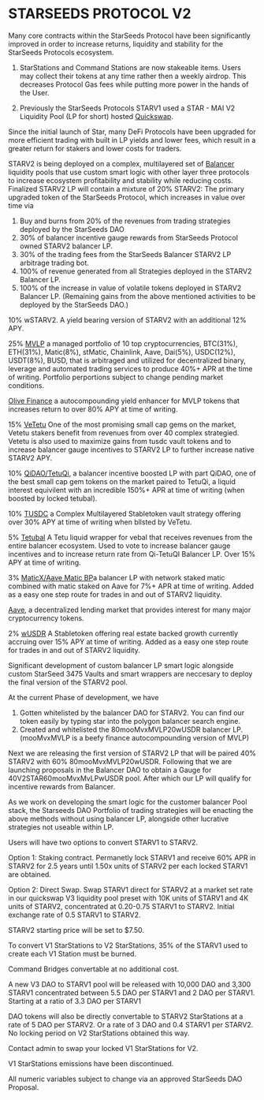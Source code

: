 # STARSEEDS PROTOCOL V2

Many core contracts within the StarSeeds Protocol have been significantly improved in order to increase returns, liquidity and stability for the StarSeeds Protocols ecosystem.

1. StarStations and Command Stations are now stakeable items. Users may collect their tokens at any time rather then a weekly airdrop. This decreases Protocol Gas fees while putting more power in the hands of the User.

2. Previously the StarSeeds Protocols STARV1 used a STAR - MAI V2 Liquidity Pool (LP for short) hosted [Quickswap](https://quickswap.exchange/#/swap?outputCurrency=0x8440178087C4fd348D43d0205F4574e0348a06F0\&swapIndex=0\&currency0=0x17840DF7CAa07e298b16E8612157B90ED231C973).

Since the initial launch of Star, many DeFi Protocols have been upgraded for more efficient trading with built in LP yields and lower fees, which result in a greater return for stakers and lower costs for traders.&#x20;

STARV2 is being deployed on a complex, multilayered set of [Balancer](https://balancer.fi/) liquidity pools that use custom smart logic with other layer three protocols to increase ecosystem profitability and stability while reducing costs. Finalized STARV2 LP will contain a mixture of 20% STARV2: The primary upgraded token of the StarSeeds Protocol, which increases in value over time via

1. Buy and burns from 20% of the revenues from trading strategies deployed by the StarSeeds DAO
2. 30% of balancer incentive gauge rewards from StarSeeds Protocol owned STARV2 balancer LP.
3. 30% of the trading fees from the StarSeeds Balancer STARV2 LP arbitrage trading bot.
4. 100% of revenue generated from all Strategies deployed in the STARV2 Balancer LP.
5. 100% of the increase in value of volatile tokens deployed in STARV2 Balancer LP. (Remaining gains from the above mentioned activities to be deployed by the StarSeeds DAO.)

10% wSTARV2. A yield bearing version of STARV2 with an additional 12% APY.

25% [MVLP](https://app.metavault.trade/#/buy_mvlp) a managed portfolio of 10 top cryptocurrencies, BTC(31%), ETH(31%), Matic(8%), stMatic, Chainlink, Aave, Dai(5%), USDC(12%), USDT(8%), BUSD, that is arbitraged and utilized for decentralized binary, leverage and automated trading services to produce 40%+ APR at the time of writing. Portfolio perportions subject to change pending market conditions.

[Olive Finance](https://oliveapp.finance/earn/vaults/mvlp-high-yield-polygon) a autocompounding yield enhancer for MVLP tokens that increases return to over 80% APY at time of writing. 

15% [VeTetu](https://docs.tetu.io/tetu-io/tetu-v2/vetetu) One of the most promising small cap gems on the market, Vetetu stakers benefit from revenues from over 40 complex strategied. Vetetu is also used to maximize gains from tusdc vault tokens and to increase balancer gauge incentives to STARV2 LP to further increase native STARV2 APY. 

10% [QiDAO/TetuQi](https://app.balancer.fi/#/polygon/pool/0xd80ef9fabfdc3b52e17f74c383cf88ee2efbf0b6000000000000000000000a65), a balancer incentive boosted LP with part QiDAO, one of the best small cap gem tokens on the market paired to TetuQi, a liquid interest equivilent with an incredible 150%+ APR at time of writing (when boosted by locked tetubal).

10% [TUSDC](https://v2.tetu.io/) a Complex Multilayered Stabletoken vault strategy offering over 30% APY at time of writing when bllsted by VeTetu.

5% [Tetubal](https://docs.tetu.io/tetu-io/yield-farm/strategies/tetubal) A Tetu liquid wrapper for vebal that receives revenues from the entire balancer ecosystem. Used to vote to increase balancer gauge incentives and to increase return rate from Qi-TetuQI Balancer LP. Over 15% APY at time of writing.

3% [MaticX/Aave Matic BP](https://app.balancer.fi/#/polygon/pool/0xe78b25c06db117fdf8f98583cdaaa6c92b79e917000000000000000000000b2b)a balancer LP with network staked matic combined with matic staked on Aave for 7%+ APR at time of writing. Added as a easy one step route for trades in and out of STARV2 liquidity.

[Aave](https://app.aave.com/), a decentralized lending market that provides interest for many major cryptocurrency tokens. 

2% [wUSDR](https://www.tangible.store/) A Stabletoken offering real estate backed growth currently accruing over 15% APY at time of writing. Added as a easy one step route for trades in and out of STARV2 liquidity.

Significant development of custom balancer LP smart logic alongside custom StarSeed 3475 Vaults and smart wrappers are neccesary to deploy the final version of the STARV2 pool. 

At the current Phase of development, we have

1. Gotten whitelisted by the balancer DAO for STARV2. You can find our token easily by typing star into the polygon balancer search engine.
2. Created and whitelisted the 80mooMvxMVLP20wUSDR balancer LP. (mooMvxMVLP is a beefy finance autocompounding version of MVLP)

Next we are releasing the first version of STARV2 LP that will be paired 40% STARV2 with 60% 80mooMvxMVLP20wUSDR. Following that we are launching proposals in the Balancer DAO to obtain a Gauge for 40V2STAR60mooMvxMvLPwUSDR pool. After which our LP will qualify for incentive rewards from Balancer. 

As we work on developing the smart logic for the customer balancer Pool stack, the Starseeds DAO Portfolio of trading strategies will be enacting the above methods without using balancer LP, alongside other lucrative strategies not useable within LP. 

Users will have two options to convert STARV1 to STARV2. 

Option 1: Staking contract.
Permanetly lock STARV1 and receive 60% APR in STARV2 for 2.5 years until 1.50x units of STARV2 per each locked STARV1 are obtained. 

Option 2: Direct Swap.
Swap STARV1 direct for STARV2 at a market set rate in our quickswap V3 liquidity pool preset with 10K units of STARV1 and 4K units of STARV2,  concentrated at 0.20-0.75 STARV1 to STARV2. Initial exchange rate of 0.5 STARV1 to STARV2.

STARV2 starting price will be set to $7.50.

To convert V1 StarStations to V2 StarStations, 35% of the STARV1 used to create each V1 Station must be burned. 

Command Bridges convertable at no additional cost. 

A new V3 DAO to STARV1 pool will be released with 10,000 DAO and 3,300 STARV1 concentrated between 5.5 DAO per STARV1 and 2 DAO per STARV1. Starting at a ratio of 3.3 DAO per STARV1

DAO tokens will also be directly convertable to STARV2 StarStations at a rate of 5 DAO per STARV2. Or a rate of 3 DAO and 0.4 STARV1 per STARV2. No locking period on V2 StarStations obtained this way. 

Contact admin to swap your locked V1 StarStations for V2.

V1 StarStations emissions have been discontinued. 

All numeric variables subject to change via an approved StarSeeds DAO Proposal.
